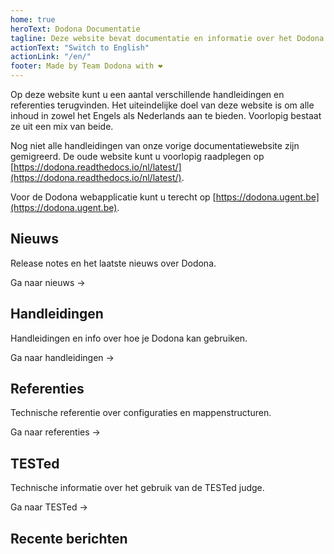 ```yaml
---
home: true
heroText: Dodona Documentatie
tagline: Deze website bevat documentatie en informatie over het Dodona project.
actionText: "Switch to English"
actionLink: "/en/"
footer: Made by Team Dodona with ❤️
---
```


Op deze website kunt u een aantal verschillende handleidingen en referenties terugvinden. Het uiteindelijke doel van deze website is om alle inhoud in zowel het Engels als Nederlands aan te bieden. Voorlopig bestaat ze uit een mix van beide.

Nog niet alle handleidingen van onze vorige documentatiewebsite zijn gemigreerd. De oude website kunt u voorlopig raadplegen op [https://dodona.readthedocs.io/nl/latest/](https://dodona.readthedocs.io/nl/latest/).

Voor de Dodona webapplicatie kunt u terecht op [https://dodona.ugent.be](https://dodona.ugent.be).

<div class="features">
  <div class="feature">
    <h2>Nieuws</h2>
    <p>Release notes en het laatste nieuws over Dodona.</p>
    <p><router-link to="/nl/news/">Ga naar nieuws →</router-link></p>
  </div>
  <div class="feature">
    <h2>Handleidingen</h2>
    <p>Handleidingen en info over hoe je Dodona kan gebruiken.</p>
    <p><router-link to="/nl/guides/">Ga naar handleidingen →</router-link></p>
  </div>
  <div class="feature">
    <h2>Referenties</h2>
    <p>Technische referentie over configuraties en mappenstructuren.</p>
    <p><router-link to="/nl/references/">Ga naar referenties →</router-link></p>
  </div>
  <div class="feature">
    <h2>TESTed</h2>
    <p>Technische informatie over het gebruik van de TESTed judge.</p>
    <p><router-link to="/nl/tested-judge/">Ga naar TESTed →</router-link></p>
  </div>
</div>

## Recente berichten
<NewsIndex category="current" lang="nl" limit="5" />
